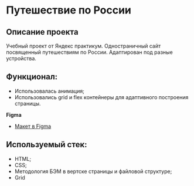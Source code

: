 # Путешествие по России

## Описание проекта
Учебный проект от Яндекс практикум. Одностраничный сайт посвященный путешествиям по России. Адаптирован под разные устройства.

## Функционал:
* Использовалась анимация;
* Использовались grid и flex контейнеры для адаптивного построения страницы. 

**Figma**

* [Макет в Figma](https://www.figma.com/file/5S2WSbEFL6awjVWJ0NWL8Q/Sprint-3_-Russia-_-desktop-mobile?node-id=28503%3A0)

## Используемый стек:
* HTML;
* CSS;
* Методология БЭМ в вертске страницы и файловой структуре;
* Grid
